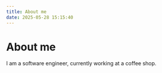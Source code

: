 ```yaml
---
title: About me
date: 2025-05-28 15:15:40
---
```


# About me
I am a software engineer, currently working at a coffee shop. 